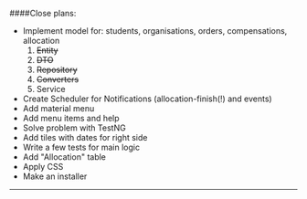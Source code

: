 ####Close plans:
- Implement model for: students, organisations, orders, compensations, allocation 
    1) ~~Entity~~
    2) ~~DTO~~
    3) ~~Repository~~
    4) ~~Converters~~
    5) Service
- Create Scheduler for Notifications (allocation-finish(!) and events)
- Add material menu
- Add menu items and help
- Solve problem with TestNG
- Add tiles with dates for right side
- Write a few tests for main logic
- Add "Allocation" table
- Apply CSS
- Make an installer
___